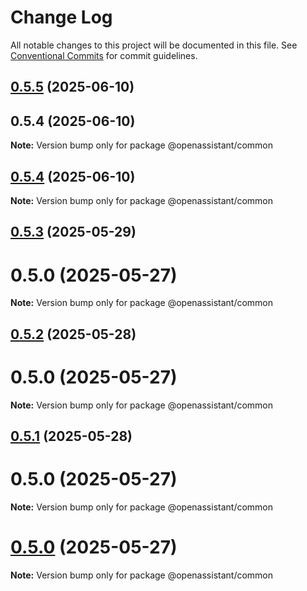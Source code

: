 # Change Log

All notable changes to this project will be documented in this file.
See [Conventional Commits](https://conventionalcommits.org) for commit guidelines.

## [0.5.5](https://github.com/GeoDaCenter/openassistant/compare/@openassistant/common@0.0.5...@openassistant/common@0.5.5) (2025-06-10)

## 0.5.4 (2025-06-10)

**Note:** Version bump only for package @openassistant/common

## [0.5.4](https://github.com/GeoDaCenter/openassistant/compare/@openassistant/common@0.0.5...@openassistant/common@0.5.4) (2025-06-10)

**Note:** Version bump only for package @openassistant/common

## [0.5.3](https://github.com/GeoDaCenter/openassistant/compare/@openassistant/common@0.0.5...@openassistant/common@0.5.3) (2025-05-29)

# 0.5.0 (2025-05-27)

**Note:** Version bump only for package @openassistant/common

## [0.5.2](https://github.com/GeoDaCenter/openassistant/compare/@openassistant/common@0.0.5...@openassistant/common@0.5.2) (2025-05-28)

# 0.5.0 (2025-05-27)

**Note:** Version bump only for package @openassistant/common

## [0.5.1](https://github.com/GeoDaCenter/openassistant/compare/@openassistant/common@0.0.5...@openassistant/common@0.5.1) (2025-05-28)

# 0.5.0 (2025-05-27)

**Note:** Version bump only for package @openassistant/common

# [0.5.0](https://github.com/GeoDaCenter/openassistant/compare/@openassistant/common@0.0.5...@openassistant/common@0.5.0) (2025-05-27)

**Note:** Version bump only for package @openassistant/common
